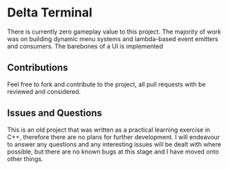 # Delta Terminal
There is currently zero gameplay value to this project. The majority of work was on building dynamic menu systems and lambda-based event emitters and consumers. The barebones of a UI is implemented

## Contributions
Feel free to fork and contribute to the project, all pull requests with be reviewed and considered.

## Issues and Questions
This is an old project that was written as a practical learning exercise in C++, therefore there are no plans for further development. 
I will endeavour to answer any questions and any interesting issues will be dealt with where possible, but there are no known bugs at this stage and I have moved onto other things.
